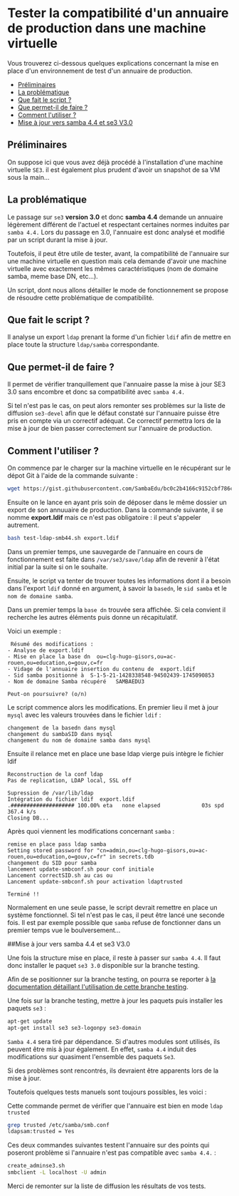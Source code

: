 # Tester la compatibilité d'un annuaire de production dans une machine virtuelle

Vous trouverez ci-dessous quelques explications concernant la mise en place d'un environnement de test d'un annuaire de production.

* [Préliminaires](#préliminaires)
* [La problématique](#la-problématique)    
* [Que fait le script ?](#que-fait-le-script-)
* [Que permet-il de faire ?](#que-permet-il-de-faire-)
* [Comment l'utiliser ?](#comment-lutiliser-)
* [Mise à jour vers samba 4.4 et se3 V3.0](#mise-à-jour-vers-samba-44-et-se3-v30)


## Préliminaires

On suppose ici que vous avez déjà procédé à l'installation d'une machine virtuelle `SE3`. il est également plus prudent d'avoir un snapshot de sa VM sous la main…


## La problématique

Le passage sur `se3` **version 3.0** et donc **samba 4.4** demande un annuaire légèrement différent de l'actuel et respectant certaines normes induites par `samba 4.4.` Lors du passage en 3.0, l'annuaire est donc analysé et modifié par un script durant la mise à jour.

Toutefois, il peut être utile de tester, avant, la compatibilité de l'annuaire sur une machine virtuelle en question mais cela demande d'avoir une machine virtuelle avec exactement les mêmes caractéristiques (nom de domaine samba, meme base DN, etc...).

Un script, dont nous allons détailler le mode de fonctionnement se propose de résoudre cette problématique de compatibilité.


## Que fait le script ?

Il analyse un export `ldap` prenant la forme d'un fichier `ldif` afin de mettre en place toute la structure `ldap/samba` correspondante. 


## Que permet-il de faire ?

Il permet de vérifier tranquillement que l'annuaire passe la mise à jour SE3 3.0 sans encombre et donc sa compatibilité avec `samba 4.4.`

Si tel n'est pas le cas, on peut alors remonter ses problèmes sur la liste de diffusion `se3-devel` afin que le défaut constaté sur l'annuaire puisse être pris en compte via un correctif adéquat. Ce correctif permettra lors de la mise à jour de bien passer correctement sur l'annuaire de production. 


## Comment l'utiliser ?

On commence par le charger sur la machine virtuelle en le récupérant sur le dépot Git à l'aide de la commande suivante :
```sh
wget https://gist.githubusercontent.com/SambaEdu/bc0c2b4166c9152cbf786cefb271b2e8/raw/f9bce505cbd545ce05230c149892b0bee72b1830/test-ldap-smb44.sh
```

Ensuite on le lance en ayant pris soin de déposer dans le même dossier un export de son annuuaire de production. Dans la commande suivante, il se nomme **export.ldif** mais ce n'est pas obligatoire : il peut s'appeler autrement.
```sh
bash test-ldap-smb44.sh export.ldif
```

Dans un premier temps, une sauvegarde de l'annuaire en cours de fonctionnement est faite dans `/var/se3/save/ldap` afin de revenir à l'état initial par la suite si on le souhaite.

Ensuite, le script va tenter de trouver toutes les informations dont il a besoin dans l'export `ldif` donné en argument, à savoir la `basedn`, le `sid samba` et le `nom de domaine samba`.

Dans un premier temps la `base dn` trouvée sera affichée. Si cela convient il recherche les autres éléments puis donne un récapitulatif.

Voici un exemple :

     Résumé des modifications :
    - Analyse de export.ldif
    - Mise en place la base dn  ou=clg-hugo-gisors,ou=ac-rouen,ou=education,o=gouv,c=fr
    - Vidage de l'annuaire insertion du contenu de  export.ldif
    - Sid samba positionné à  S-1-5-21-1428338548-94502439-1745090853
    - Nom de domaine Samba récupéré   SAMBAEDU3

	Peut-on poursuivre? (o/n)

Le script commence alors les modifications. En premier lieu il met à jour `mysql` avec les valeurs trouvées dans le fichier `ldif` :

	changement de la basedn dans mysql
	changement du sambaSID dans mysql
	changement du nom de domaine samba dans mysql
Ensuite il relance met en place une base ldap vierge puis intègre le fichier ldif

	Reconstruction de la conf ldap
	Pas de replication, LDAP local, SSL off

	Supression de /var/lib/ldap
	Intégration du fichier ldif  export.ldif
	.#################### 100.00% eta   none elapsed             03s spd 367.4 k/s
	Closing DB...
	

Après quoi viennent les modifications concernant `samba` :

    remise en place pass ldap samba
    Setting stored password for "cn=admin,ou=clg-hugo-gisors,ou=ac-rouen,ou=education,o=gouv,c=fr" in secrets.tdb
    changement du SID pour samba
	lancement update-smbconf.sh pour conf initiale
	Lancement correctSID.sh au cas ou
	Lancement update-smbconf.sh pour activation ldaptrusted

	Terminé !!

Normalement en une seule passe, le script devrait remettre en place un système fonctionnel. Si tel n'est pas le cas, il peut être lancé une seconde fois. Il est par exemple possible que `samba` refuse de fonctionner dans un premier temps vue le boulversement…


##Mise à jour vers samba 4.4 et se3 V3.0

Une fois la structure mise en place, il reste à passer sur `samba 4.4`. Il faut donc installer le paquet `se3 3.0` disponible sur la branche testing.

Afin de se positionner sur la branche testing, on pourra se reporter à [la documentation détaillant l'utilisation de cette branche testing](https://github.com/SambaEdu/se3-docs/blob/master/se3-clients-linux/upgrade-via-se3testing.md#%C3%89dition-du-fichier-etcaptsourceslistdse3list).


Une fois sur la branche testing, mettre à jour les paquets puis installer les paquets `se3` :
```sh
apt-get update 
apt-get install se3 se3-logonpy se3-domain
```
`Samba 4.4` sera tiré par dépendance. Si d'autres modules sont utilisés, ils peuvent être mis à jour également. En effet, `samba 4.4` induit des modifications sur quasiment l'ensemble des paquets `Se3`.

Si des problèmes sont rencontrés, ils devraient être apparents lors de la  mise à jour.

Toutefois quelques tests manuels sont toujours possibles, les voici :

Cette commande permet de vérifier que l'annuaire est bien en mode `ldap trusted`
```sh
grep trusted /etc/samba/smb.conf
ldapsam:trusted = Yes
```

Ces deux commandes suivantes testent l'annuaire sur des points qui poseront problème si l'annuaire n'est pas compatible avec `samba 4.4.` :

```sh
create_adminse3.sh
smbclient -L localhost -U admin
```

Merci de remonter sur la liste de diffusion les résultats de vos tests.


